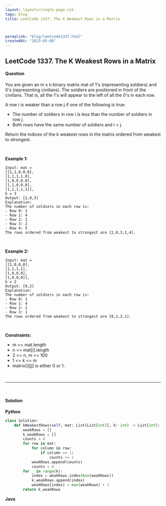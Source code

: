 ```yaml
---
layout: layouts/single-page.njk
tags: blog
title: LeetCode 1337. The K Weakest Rows in a Matrix



permalink: "blog/leetcode1337.html"
createdAt: "2023-05-08"
---
```


## LeetCode 1337. The K Weakest Rows in a Matrix






#### Question
You are given an m x n binary matrix mat of 1's (representing soldiers) and 0's (representing civilians). The soldiers are positioned in front of the civilians. That is, all the 1's will appear to the left of all the 0's in each row.

A row i is weaker than a row j if one of the following is true:

* The number of soldiers in row i is less than the number of soldiers in row j.
* Both rows have the same number of soldiers and i < j.

Return the indices of the k weakest rows in the matrix ordered from weakest to strongest.

<p>&nbsp;</p>

**Example 1:**

    Input: mat = 
    [[1,1,0,0,0],
    [1,1,1,1,0],
    [1,0,0,0,0],
    [1,1,0,0,0],
    [1,1,1,1,1]], 
    k = 3
    Output: [2,0,3]
    Explanation: 
    The number of soldiers in each row is: 
    - Row 0: 2 
    - Row 1: 4 
    - Row 2: 1 
    - Row 3: 2 
    - Row 4: 5 
    The rows ordered from weakest to strongest are [2,0,3,1,4].

<p>&nbsp;</p>

**Example 2:**

    Input: mat = 
    [[1,0,0,0],
    [1,1,1,1],
    [1,0,0,0],
    [1,0,0,0]], 
    k = 2
    Output: [0,2]
    Explanation: 
    The number of soldiers in each row is: 
    - Row 0: 1 
    - Row 1: 4 
    - Row 2: 1 
    - Row 3: 1 
    The rows ordered from weakest to strongest are [0,2,3,1].

<p>&nbsp;</p>




**Constraints:**


* m == mat.length
* n == mat[i].length
* 2 <= n, m <= 100
* 1 <= k <= m
* matrix[i][j] is either 0 or 1.




<p>&nbsp;</p>

---

<p>&nbsp;</p>  

#### Solution
**Python**
```Python
class Solution:
    def kWeakestRows(self, mat: List[List[int]], k: int) -> List[int]:
        weakRows = []
        k_weakRows = []
        counts = 0
        for row in mat:
            for column in row:
                if column == 1:
                    counts += 1
            weakRows.append(counts)
            counts = 0
        for _ in range(k):
            index = weakRows.index(min(weakRows))
            k_weakRows.append(index)
            weakRows[index] = max(weakRows) + 1
        return k_weakRows
```

**Java**